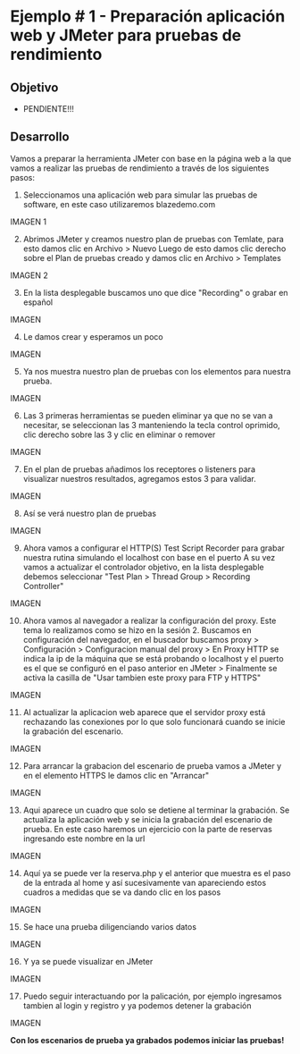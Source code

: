 # Ejemplo # 1 - Preparación aplicación web y JMeter para pruebas de rendimiento

## Objetivo

* PENDIENTE!!!

## Desarrollo

Vamos a preparar la herramienta JMeter con base en la página web a la que vamos a realizar las pruebas de rendimiento a través de los siguientes pasos:

1. Seleccionamos una aplicación web para simular las pruebas de software, en este caso utilizaremos blazedemo.com

IMAGEN 1

2. Abrimos JMeter y creamos nuestro plan de pruebas con Temlate, para esto damos clic en Archivo > Nuevo
    Luego de esto damos clic derecho sobre el Plan de pruebas creado y damos clic en Archivo > Templates

IMAGEN 2

3. En la lista desplegable buscamos uno que dice "Recording" o grabar en español

IMAGEN

4. Le damos crear y esperamos un poco

IMAGEN

5. Ya nos muestra nuestro plan de pruebas con los elementos para nuestra prueba.

IMAGEN

6. Las 3 primeras herramientas se pueden eliminar ya que no se van a necesitar, se seleccionan las 3 manteniendo la tecla control oprimido, clic derecho sobre las 3 y clic en eliminar o remover

IMAGEN

7. En el plan de pruebas añadimos los receptores o listeners para visualizar nuestros resultados, agregamos estos 3 para validar.

IMAGEN

8. Así se verá nuestro plan de pruebas

IMAGEN

9. Ahora vamos a configurar el HTTP(S) Test Script Recorder para grabar nuestra rutina simulando el localhost con base en el puerto 
    A su vez vamos a actualizar el controlador objetivo, en la lista desplegable debemos seleccionar "Test Plan > Thread Group > Recording Controller"

IMAGEN

10. Ahora vamos al navegador a realizar la configuración del proxy. Este tema lo realizamos como se hizo en la sesión 2.
    Buscamos en configuración del navegador, en el buscador buscamos proxy > Configuración > Configuracion manual del proxy > En Proxy HTTP se indica la ip de la máquina que se está probando o localhost y el puerto es el que se configuró en el paso anterior en JMeter > Finalmente se activa la casilla de "Usar tambien este proxy para FTP y HTTPS"

IMAGEN

11. Al actualizar la aplicacion web aparece que el servidor proxy está rechazando las conexiones por lo que solo funcionará cuando se inicie la grabación del escenario.

IMAGEN

12. Para arrancar la grabacion del escenario de prueba vamos a JMeter y en el elemento HTTPS le damos clic en "Arrancar"

IMAGEN

13. Aqui aparece un cuadro que solo se detiene al terminar la grabación. Se actualiza la aplicación web y se inicia la grabación del escenario de prueba. En este caso haremos un ejercicio con la parte de reservas ingresando este nombre en la url

IMAGEN

14. Aquí ya se puede ver la reserva.php y el anterior que muestra es el paso de la entrada al home y así sucesivamente van apareciendo estos cuadros a medidas que se va dando clic en los pasos

IMAGEN

15. Se hace una prueba diligenciando varios datos

IMAGEN

16. Y ya se puede visualizar en JMeter

IMAGEN

17. Puedo seguir interactuando por la palicación, por ejemplo ingresamos tambien al login y registro y ya podemos detener la grabación

IMAGEN

**Con los escenarios de prueba ya grabados podemos iniciar las pruebas!**
